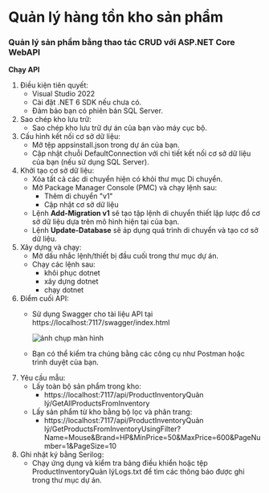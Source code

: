 # Quản lý hàng tồn kho sản phẩm
### Quản lý sản phẩm bằng thao tác CRUD với ASP.NET Core WebAPI

**Chạy API**
1. Điều kiện tiên quyết:
     - Visual Studio 2022
     - Cài đặt .NET 6 SDK nếu chưa có.
     - Đảm bảo bạn có phiên bản SQL Server.
2. Sao chép kho lưu trữ:
     - Sao chép kho lưu trữ dự án của bạn vào máy cục bộ.
4. Cấu hình kết nối cơ sở dữ liệu:
     - Mở tệp appsinstall.json trong dự án của bạn.
     - Cập nhật chuỗi DefaultConnection với chi tiết kết nối cơ sở dữ liệu của bạn (nếu sử dụng SQL Server).
5. Khởi tạo cơ sở dữ liệu:
     - Xóa tất cả các di chuyển hiện có khỏi thư mục Di chuyển.
     - Mở Package Manager Console (PMC) và chạy lệnh sau:
       - Thêm di chuyển "v1"
       - Cập nhật cơ sở dữ liệu
     - Lệnh **Add-Migration v1** sẽ tạo tập lệnh di chuyển thiết lập lược đồ cơ sở dữ liệu dựa trên mô hình hiện tại của bạn.
     - Lệnh **Update-Database** sẽ áp dụng quá trình di chuyển và tạo cơ sở dữ liệu.
6. Xây dựng và chạy:
     - Mở dấu nhắc lệnh/thiết bị đầu cuối trong thư mục dự án.
     - Chạy các lệnh sau:
       - khôi phục dotnet
       - xây dựng dotnet
       - chạy dotnet
7. Điểm cuối API:
     - Sử dụng Swagger cho tài liệu API tại https://localhost:7117/swagger/index.html
      
         ![ảnh chụp màn hình](Swagger.png)
     - Bạn có thể kiểm tra chúng bằng các công cụ như Postman hoặc trình duyệt của bạn.
8. Yêu cầu mẫu:
     - Lấy toàn bộ sản phẩm trong kho:
       - https://localhost:7117/api/ProductInventoryQuản lý/GetAllProductsFromInventory
     - Lấy sản phẩm từ kho bằng bộ lọc và phân trang:
       - https://localhost:7117/api/ProductInventoryQuản lý/GetProductsFromInventoryUsingFilter?Name=Mouse&Brand=HP&MinPrice=50&MaxPrice=600&PageNumber=1&PageSize=10
9. Ghi nhật ký bằng Serilog:
     - Chạy ứng dụng và kiểm tra bảng điều khiển hoặc tệp ProductInventoryQuản lýLogs.txt để tìm các thông báo được ghi trong thư mục dự án.